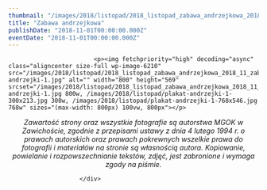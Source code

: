 ```yaml
---
thumbnail: "/images/2018/listopad/2018_listopad_zabawa_andrzejkowa_2018_11_zabawa_andrzejkowa_plakat-andrzejki-1.jpg"
title: "Zabawa andrzejkowa"
publishDate: "2018-11-01T00:00:00.000Z"
eventDate: "2018-11-01T00:00:00.000Z"
---
```


<div class="entry-content">
							
							<p><img fetchpriority="high" decoding="async" class="aligncenter size-full wp-image-6210" src="/images/2018/listopad/2018_listopad_zabawa_andrzejkowa_2018_11_zabawa_andrzejkowa_plakat-andrzejki-1.jpg" alt="" width="800" height="569" srcset="/images/2018/listopad/2018_listopad_zabawa_andrzejkowa_2018_11_zabawa_andrzejkowa_plakat-andrzejki-1.jpg 800w, /images/2018/listopad/plakat-andrzejki-1-300x213.jpg 300w, /images/2018/listopad/plakat-andrzejki-1-768x546.jpg 768w" sizes="(max-width: 800px) 100vw, 800px"></p>
<p style="text-align: center;"><em>Zawartość strony oraz wszystkie fotografie są autorstwa MGOK w Zawichoście, zgodnie z przepisami ustawy z dnia 4 lutego 1994 r. o prawach autorskich oraz prawach pokrewnych wszelkie prawa do fotografii i materiałów na stronie są własnością autora. Kopiowanie, powielanie i rozpowszechnianie tekstów, zdjęć, jest zabronione i wymaga zgody na piśmie.</em></p>
						
						</div>
